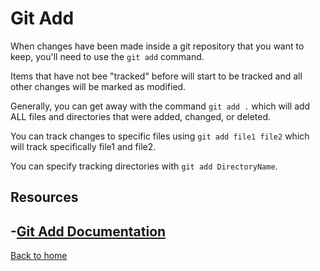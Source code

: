 # Git Add

When changes have been made inside a git repository that you want to keep, you'll need to use the `git add` command.

Items that have not bee "tracked" before will start to be tracked and all other changes will be marked as modified.

Generally, you can get away with the command `git add .` which will add ALL files and directories that were added, changed, or deleted.

You can track changes to specific files using `git add file1 file2` which will track specifically file1 and file2.

You can specify tracking directories with `git add DirectoryName`.

## Resources

-[Git Add Documentation](https://git-scm.com/docs/git-add)
---

[Back to home](../README.md)